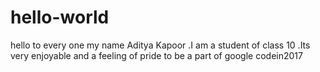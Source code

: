 # hello-world
hello to every one 
my name Aditya Kapoor .I am a student of class 10 .Its very enjoyable and a feeling of pride to be a part of google codein2017
